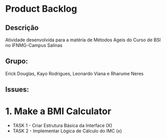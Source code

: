 # Product Backlog
## Descrição
Atividade desenvolvida para a matéria de Métodos Ageis do Curso de BSI no IFNMG-Campus Salinas
## Grupo:
Erick Douglas, Kayo Rodrigues, Leonardo Viana e Rharume Neres
## Issues:
# 1. Make a BMI Calculator
- TASK 1 - Criar Estrutura Básica da Interface (X)
- TASK 2 - Implementar Lógica de Cálculo do IMC (x)